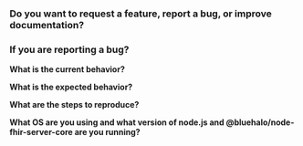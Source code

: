 ### Do you want to request a feature, report a bug, or improve documentation?

### If you are reporting a bug?

**What is the current behavior?**

**What is the expected behavior?**

**What are the steps to reproduce?**

**What OS are you using and what version of node.js and @bluehalo/node-fhir-server-core are you running?**
